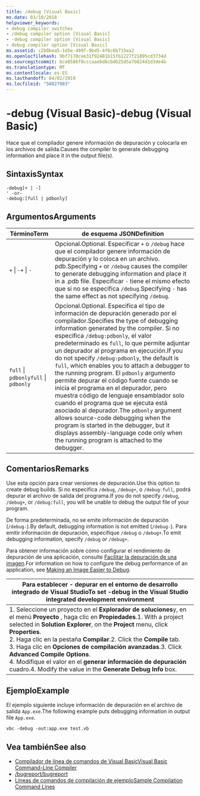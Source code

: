 ```yaml
---
title: /debug (Visual Basic)
ms.date: 03/10/2018
helpviewer_keywords:
- debug compiler switches
- /debug compiler option [Visual Basic]
- -debug compiler option [Visual Basic]
- debug compiler option [Visual Basic]
ms.assetid: c2b0bea5-1d5e-499f-9bd5-4f6c6b715ea2
ms.openlocfilehash: 9bf7170cee31f92481b15fb1227f21895cd3734d
ms.sourcegitcommit: bce0586f0cccaae6d6cbd625d5a7b824d1d3de4b
ms.translationtype: MT
ms.contentlocale: es-ES
ms.lasthandoff: 04/02/2019
ms.locfileid: "58827983"
---
```

# <a name="-debug-visual-basic"></a><span data-ttu-id="8efd8-102">-debug (Visual Basic)</span><span class="sxs-lookup"><span data-stu-id="8efd8-102">-debug (Visual Basic)</span></span>
<span data-ttu-id="8efd8-103">Hace que el compilador genere información de depuración y colocarla en los archivos de salida.</span><span class="sxs-lookup"><span data-stu-id="8efd8-103">Causes the compiler to generate debugging information and place it in the output file(s).</span></span>  
  
## <a name="syntax"></a><span data-ttu-id="8efd8-104">Sintaxis</span><span class="sxs-lookup"><span data-stu-id="8efd8-104">Syntax</span></span>  
  
```  
-debug[+ | -]  
' -or-  
-debug:[full | pdbonly]  
```  
  
## <a name="arguments"></a><span data-ttu-id="8efd8-105">Argumentos</span><span class="sxs-lookup"><span data-stu-id="8efd8-105">Arguments</span></span>  
  
|<span data-ttu-id="8efd8-106">Término</span><span class="sxs-lookup"><span data-stu-id="8efd8-106">Term</span></span>|<span data-ttu-id="8efd8-107">de esquema JSON</span><span class="sxs-lookup"><span data-stu-id="8efd8-107">Definition</span></span>|  
|---|---|  
|<span data-ttu-id="8efd8-108">`+` &#124; `-`</span><span class="sxs-lookup"><span data-stu-id="8efd8-108">`+` &#124; `-`</span></span>|<span data-ttu-id="8efd8-109">Opcional.</span><span class="sxs-lookup"><span data-stu-id="8efd8-109">Optional.</span></span> <span data-ttu-id="8efd8-110">Especificar `+` o `/debug` hace que el compilador genere información de depuración y lo coloca en un archivo. pdb.</span><span class="sxs-lookup"><span data-stu-id="8efd8-110">Specifying `+` or `/debug` causes the compiler to generate debugging information and place it in a .pdb file.</span></span> <span data-ttu-id="8efd8-111">Especificar `-` tiene el mismo efecto que si no se especifica `/debug`.</span><span class="sxs-lookup"><span data-stu-id="8efd8-111">Specifying `-` has the same effect as not specifying `/debug`.</span></span>|  
|<span data-ttu-id="8efd8-112">`full` &#124; `pdbonly`</span><span class="sxs-lookup"><span data-stu-id="8efd8-112">`full` &#124; `pdbonly`</span></span>|<span data-ttu-id="8efd8-113">Opcional.</span><span class="sxs-lookup"><span data-stu-id="8efd8-113">Optional.</span></span> <span data-ttu-id="8efd8-114">Especifica el tipo de información de depuración generado por el compilador.</span><span class="sxs-lookup"><span data-stu-id="8efd8-114">Specifies the type of debugging information generated by the compiler.</span></span> <span data-ttu-id="8efd8-115">Si no especifica `/debug:pdbonly`, el valor predeterminado es `full`, lo que permite adjuntar un depurador al programa en ejecución.</span><span class="sxs-lookup"><span data-stu-id="8efd8-115">If you do not specify `/debug:pdbonly`, the default is `full`, which enables you to attach a debugger to the running program.</span></span> <span data-ttu-id="8efd8-116">El `pdbonly` argumento permite depurar el código fuente cuando se inicia el programa en el depurador, pero muestra código de lenguaje ensamblador solo cuando el programa que se ejecuta está asociado al depurador.</span><span class="sxs-lookup"><span data-stu-id="8efd8-116">The `pdbonly` argument allows source-code debugging when the program is started in the debugger, but it displays assembly-language code only when the running program is attached to the debugger.</span></span>|  
  
## <a name="remarks"></a><span data-ttu-id="8efd8-117">Comentarios</span><span class="sxs-lookup"><span data-stu-id="8efd8-117">Remarks</span></span>  
 <span data-ttu-id="8efd8-118">Use esta opción para crear versiones de depuración.</span><span class="sxs-lookup"><span data-stu-id="8efd8-118">Use this option to create debug builds.</span></span> <span data-ttu-id="8efd8-119">Si no especifica `/debug`, `/debug+`, o `/debug:full`, podrá depurar el archivo de salida del programa.</span><span class="sxs-lookup"><span data-stu-id="8efd8-119">If you do not specify `/debug`, `/debug+`, or `/debug:full`, you will be unable to debug the output file of your program.</span></span>  
  
 <span data-ttu-id="8efd8-120">De forma predeterminada, no se emite información de depuración (`/debug-`).</span><span class="sxs-lookup"><span data-stu-id="8efd8-120">By default, debugging information is not emitted (`/debug-`).</span></span> <span data-ttu-id="8efd8-121">Para emitir información de depuración, especifique `/debug` o `/debug+`.</span><span class="sxs-lookup"><span data-stu-id="8efd8-121">To emit debugging information, specify `/debug` or `/debug+`.</span></span>  
  
 <span data-ttu-id="8efd8-122">Para obtener información sobre cómo configurar el rendimiento de depuración de una aplicación, consulte [Facilitar la depuración de una imagen](../../../framework/debug-trace-profile/making-an-image-easier-to-debug.md).</span><span class="sxs-lookup"><span data-stu-id="8efd8-122">For information on how to configure the debug performance of an application, see [Making an Image Easier to Debug](../../../framework/debug-trace-profile/making-an-image-easier-to-debug.md).</span></span>  
  
|<span data-ttu-id="8efd8-123">Para establecer - depurar en el entorno de desarrollo integrado de Visual Studio</span><span class="sxs-lookup"><span data-stu-id="8efd8-123">To set -debug in the Visual Studio integrated development environment</span></span>|  
|---|  
|<span data-ttu-id="8efd8-124">1.  Seleccione un proyecto en el **Explorador de soluciones**y, en el menú **Proyecto** , haga clic en **Propiedades**.</span><span class="sxs-lookup"><span data-stu-id="8efd8-124">1.  With a project selected in **Solution Explorer**, on the **Project** menu, click **Properties**.</span></span> <br /><span data-ttu-id="8efd8-125">2.  Haga clic en la pestaña **Compilar**.</span><span class="sxs-lookup"><span data-stu-id="8efd8-125">2.  Click the **Compile** tab.</span></span><br /><span data-ttu-id="8efd8-126">3.  Haga clic en **Opciones de compilación avanzadas**.</span><span class="sxs-lookup"><span data-stu-id="8efd8-126">3.  Click **Advanced Compile Options**.</span></span><br /><span data-ttu-id="8efd8-127">4.  Modifique el valor en el **generar información de depuración** cuadro.</span><span class="sxs-lookup"><span data-stu-id="8efd8-127">4.  Modify the value in the **Generate Debug Info** box.</span></span>|  
  
## <a name="example"></a><span data-ttu-id="8efd8-128">Ejemplo</span><span class="sxs-lookup"><span data-stu-id="8efd8-128">Example</span></span>  
 <span data-ttu-id="8efd8-129">El ejemplo siguiente incluye información de depuración en el archivo de salida `App.exe`.</span><span class="sxs-lookup"><span data-stu-id="8efd8-129">The following example puts debugging information in output file `App.exe`.</span></span>  
  
```  
vbc -debug -out:app.exe test.vb  
```  
  
## <a name="see-also"></a><span data-ttu-id="8efd8-130">Vea también</span><span class="sxs-lookup"><span data-stu-id="8efd8-130">See also</span></span>

- [<span data-ttu-id="8efd8-131">Compilador de línea de comandos de Visual Basic</span><span class="sxs-lookup"><span data-stu-id="8efd8-131">Visual Basic Command-Line Compiler</span></span>](../../../visual-basic/reference/command-line-compiler/index.md)
- [<span data-ttu-id="8efd8-132">/bugreport</span><span class="sxs-lookup"><span data-stu-id="8efd8-132">/bugreport</span></span>](../../../visual-basic/reference/command-line-compiler/bugreport.md)
- [<span data-ttu-id="8efd8-133">Líneas de comandos de compilación de ejemplo</span><span class="sxs-lookup"><span data-stu-id="8efd8-133">Sample Compilation Command Lines</span></span>](../../../visual-basic/reference/command-line-compiler/sample-compilation-command-lines.md)
